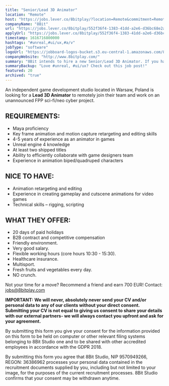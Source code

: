 ```yaml
---
title: "Senior/Lead 3D Animator"
location: "Remote"
host: "https://jobs.lever.co/8bitplay/?location=Remote&commitment=Remote"
companyName: "8Bit"
url: "https://jobs.lever.co/8bitplay/552f36f4-1383-41dd-a2e6-d36bc68e2a5b"
applyUrl: "https://jobs.lever.co/8bitplay/552f36f4-1383-41dd-a2e6-d36bc68e2a5b/apply"
timestamp: 1616716800000
hashtags: "#unreal,#ui/ux,#a/v"
jobType: "software"
logoUrl: "https://jobboard-logos-bucket.s3.eu-central-1.amazonaws.com/8bit"
companyWebsite: "http://www.8bitplay.com/"
summary: "8Bit intends to hire a new Senior/Lead 3D Animator. If you have 4-5 years of experience as an animator in games, consider applying."
summaryBackup: "Love #unreal, #ui/ux? Check out this job post!"
featured: 20
archived: "true"
---
```


An independent game development studio located in Warsaw, Poland is looking for a **Lead 3D Animator** to remotely join their team and work on an unannounced FPP sci-fi/neo cyber project.

## REQUIREMENTS:

*   Maya proficiency
*   Key frame animation and motion capture retargeting and editing skills
*   4-5 years of experience as an animator in games
*   Unreal engine 4 knowledge
*   At least two shipped titles
*   Ability to efficiently collaborate with game designers team
*   Experience in animation biped/quadruped characters

## NICE TO HAVE:

*   Animation retargeting and editing
*   Experience in creating gameplay and cutscene animations for video games
*   Technical skills – rigging, scripting

## WHAT THEY OFFER:

*   20 days of paid holidays
*   B2B contract and competitive compensation
*   Friendly environment.
*   Very good salary.
*   Flexible working hours (core hours 10:30 - 15:30).
*   Healthcare insurance.
*   Multisport.
*   Fresh fruits and vegetables every day.
*   NO crunch.

Not your time for a move? Recommend a friend and earn 700 EUR! Contact: jobs@8bitplay.com

**IMPORTANT:** **We will never, absolutely never send your CV and/or personal data to any of our clients without your direct consent. Submitting your CV is not equal to giving us consent to share your details with our external partners- we will always contact you upfront and ask for your agreement.**

By submitting this form you give your consent for the information provided on this form to be held on computer or other relevant filing systems belonging to 8Bit Studio one and to be shared with other accredited employees in accordance with the GDPR 2018.

By submitting this form you agree that 8Bit Studio, NIP 9570949266, REGON: 36386962 processes your personal data contained in the recruitment documents supplied by you, including but not limited to your image, for the purposes of the current recruitment processes. 8Bit Studio confirms that your consent may be withdrawn anytime.
